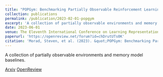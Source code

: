 ```yaml
---
title: "POPGym: Benchmarking Partially Observable Reinforcement Learning"
collection: publications
permalink: /publication/2023-02-01-popgym
excerpt: 'A collection of partially observable environments and memory model baselines'
date: 2023-06-01
venue: The Eleventh International Conference on Learning Representations
paperurl: 'https://openreview.net/forum?id=chDrutUTs0K'
citation: 'Morad, Steven, et al. (2023). &quot;POPGym: Benchmarking Partially Observable Reinforcement Learning.&quot; <i>The Eleventh International Conference on Learning Representations</i>.'
---
```

A collection of partially observable environments and memory model baselines.

[Arxiv](https://arxiv.org/abs/2306.13826)
[OpenReview](https://openreview.net/forum?id=chDrutUTs0K)